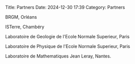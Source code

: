 Title:  Partners
Date: 2024-12-30 17:39
Category: Partners

BRGM, Orléans

ISTerre, Chambéry

Laboratoire de Geologie de l'Ecole Normale Superieur, Paris

Laboratoire de Physique de l'Ecole Normale Superieur, Paris

Laboratoire de Mathematiques Jean Leray, Nantes.
